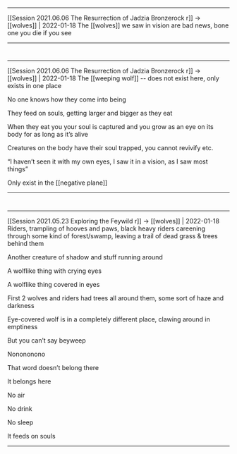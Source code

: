 

#
---

[[Session 2021.06.06 The Resurrection of Jadzia Bronzerock r]] -> [[wolves]] | 2022-01-18
The [[wolves]] we saw in vision are bad news, bone one you die if you see

---


#
---

[[Session 2021.06.06 The Resurrection of Jadzia Bronzerock r]] -> [[wolves]] | 2022-01-18
The [[weeping wolf]] -- does not exist here, only exists in one place

No one knows how they come into being

They feed on souls, getting larger and bigger as they eat

When they eat you your soul is captured and you grow as an eye on its body for as long as it’s alive

Creatures on the body have their soul trapped, you cannot revivify etc.

“I haven’t seen it with my own eyes, I saw it in a vision, as I saw most things”

Only exist in the [[negative plane]]

---


#
---

[[Session 2021.05.23 Exploring the Feywild r]] -> [[wolves]] | 2022-01-18
Riders, trampling of hooves and paws, black heavy riders careening through some kind of forest/swamp, leaving a trail of dead grass & trees behind them

Another creature of shadow and stuff running around

A wolflike thing with crying eyes

A wolflike thing covered in eyes

First 2 wolves and riders had trees all around them, some sort of haze and darkness

Eye-covered wolf is in a completely different place, clawing around in emptiness

  

But you can’t say beyweep

Nonononono

That word doesn’t belong there

It belongs here

  

No air

No drink

No sleep

It feeds on souls

---
